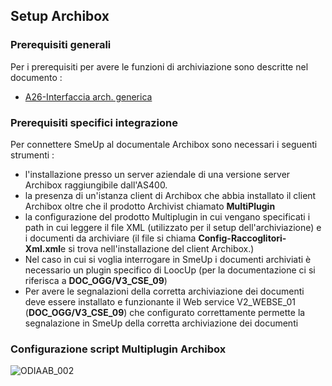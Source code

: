 ## Setup Archibox
### Prerequisiti generali
Per i prerequisiti per avere le funzioni di archiviazione sono descritte nel documento : 
- [A26-Interfaccia arch. generica](Sorgenti/DOC/TA/B£AMO/ODBASE_02)
### Prerequisiti specifici integrazione
Per connettere SmeUp al documentale Archibox sono necessari i seguenti strumenti : 
-  l'installazione presso un server aziendale di una versione server Archibox raggiungibile dall'AS400.
-  la presenza di un'istanza client di Archibox che abbia installato il client Archibox oltre che il prodotto Archivist chiamato **MultiPlugin**
-  la configurazione del prodotto Multiplugin in cui vengano specificati i path in cui leggere il file XML (utilizzato per il setup dell'archiviazione) e i documenti da archiviare (il file si chiama **Config-Raccoglitori-Xml.xml**e si trova nell'installazione del client Archibox.)
-  Nel caso in cui si voglia interrogare in SmeUp i documenti archiviati è necessario un plugin specifico di LoocUp  (per la documentazione ci si riferisca a **DOC_OGG/V3_CSE_09**)
-  Per avere le segnalazioni della corretta archiviazione dei documenti deve essere installato e funzionante il Web service V2_WEBSE_01 (**DOC_OGG/V3_CSE_09**) che configurato correttamente permette la segnalazione in SmeUp della corretta archiviazione dei documenti

### Configurazione script Multiplugin Archibox
![ODIAAB_002](https://doc.smeup.com/immagini/ODIAAB_02/ODIAAB_002.png)

